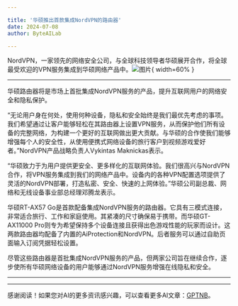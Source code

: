 ```yaml
---

title: '华硕推出首款集成NordVPN的路由器'
date: 2024-07-08
author: ByteAILab

---
```


NordVPN，一家领先的网络安全公司，与全球科技领导者华硕展开合作，将全球最受欢迎的VPN服务集成到华硕网络产品中。![图片](https://ai-techpark.com/wp-content/uploads/2024/07/ASUS-presents-960x540.jpg){ width=60% }

---
华硕路由器将是市场上首批集成NordVPN服务的产品，提升互联网用户的网络安全和隐私保护。

“无论用户身在何处，使用何种设备，隐私和安全始终是我们最优先考虑的事项。我们希望通过让客户能够轻松在其路由器上设置VPN服务，从而保护他们所有设备的完整网络，为构建一个更好的互联网做出更大贡献。与华硕的合作使我们能够增强每个人的安全性，从使用便携式网络设备的旅行客户到视频游戏爱好者。”NordVPN产品战略负责人Vykintas Maknickas表示。

“华硕致力于为用户提供更安全、更多样化的互联网体验。我们很高兴与NordVPN合作，将VPN服务集成到我们的网络产品中。设备内的各种VPN配置选项提供了灵活的NordVPN部署，打造私密、安全、快速的上网体验。”华硕公司副总裁、网络和无线设备事业部总经理邓腾龙表示。

华硕RT-AX57 Go是首款配备集成NordVPN服务的路由器。它具有三模式连接，非常适合旅行、工作和家庭使用。其紧凑的尺寸确保易于携带。而华硕GT-AX11000 Pro则专为希望保持多个设备连接且获得出色游戏性能的玩家而设计。这两款路由器均配备了内置的AiProtection和NordVPN。后者服务可以通过自助页面输入订阅凭据轻松设置。

尽管这些路由器是首批集成NordVPN服务的产品，但两家公司旨在继续合作，逐步使所有华硕网络设备的用户能够通过NordVPN服务增强在线隐私和安全。

---
---
感谢阅读！如果您对AI的更多资讯感兴趣，可以查看更多AI文章：[GPTNB](https://gptnb.com)。